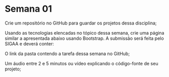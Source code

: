 # Semana 01

Crie um repositório no GitHub para guardar os projetos dessa disciplina;

Usando as tecnologias elencadas no tópico dessa semana, crie uma página similar a apresentada abaixo usando Bootstrap. A submissão será feita pelo SIGAA e deverá conter:

O link da pasta contendo a tarefa dessa semana no GitHub;

Um áudio entre 2 e 5 minutos ou vídeo explicando o código-fonte de seu projeto;